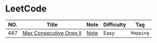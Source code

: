 LeetCode
========

|NO.|Title|Note|Difficulty|Tag|
|---|-----|----|----------|---|
|487|[Max Consecutive Ones II](https://leetcode.com/problems/two-sum)|[Note](000.%20Two%20Sum)|Easy|`Mapping`|
